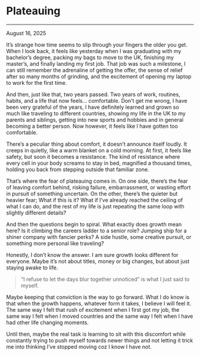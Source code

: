 # Plateauing
----
August 16, 2025

It’s strange how time seems to slip through your fingers the older you get. When I look back, it feels like yesterday when I was graduating with my bachelor’s degree, packing my bags to move to the UK, finishing my master’s, and finally landing my first job. That job was such a milestone, I can still remember the adrenaline of getting the offer, the sense of relief after so many months of grinding, and the excitement of opening my laptop to work for the first time.

And then, just like that, two years passed. Two years of work, routines, habits, and a life that now feels… comfortable. Don’t get me wrong, I have been very grateful of the years, I have definitely learned and grown so much like traveling to different countries, showing my life in the UK to my parents and siblings, getting into new sports and hobbies and in general becoming a better person. Now however, it feels like I have gotten too comfortable.

There’s a peculiar thing about comfort, it doesn’t announce itself loudly. It creeps in quietly, like a warm blanket on a cold morning. At first, it feels like safety, but soon it becomes a resistance. The kind of resistance where every cell in your body screams to stay in bed, magnified a thousand times, holding you back from stepping outside that familiar zone.

That’s where the fear of plateauing comes in. On one side, there’s the fear of leaving comfort behind, risking failure, embarrassment, or wasting effort in pursuit of something uncertain. On the other, there’s the quieter but heavier fear; What if this is it? What if I’ve already reached the ceiling of what I can do, and the rest of my life is just repeating the same loop with slightly different details?

And then the questions begin to spiral. What exactly does growth mean here? Is it climbing the careers ladder to a senior role? Jumping ship for a shiner company with fancier perks? A side hustle, some creative pursuit, or something more personal like traveling?

Honestly, I don’t know the answer. I am sure growth looks different for everyone. Maybe it’s not about titles, money or big changes, but about just staying awake to life.

> “I refuse to let the days blur together unnoticed” is what I just said to myself.

Maybe keeping that conviction is the way to go forward. What I do know is that when the growth happens, whatever form it takes, I believe I will feel it. The same way I felt that rush of excitement when I first got my job, the same way I felt when I moved countries and the same way I felt when I have had other life changing moments.

Until then, maybe the real task is learning to sit with this discomfort while constantly trying to push myself towards newer things and not letting it trick me into thinking I’ve stopped moving coz I know I have not.
